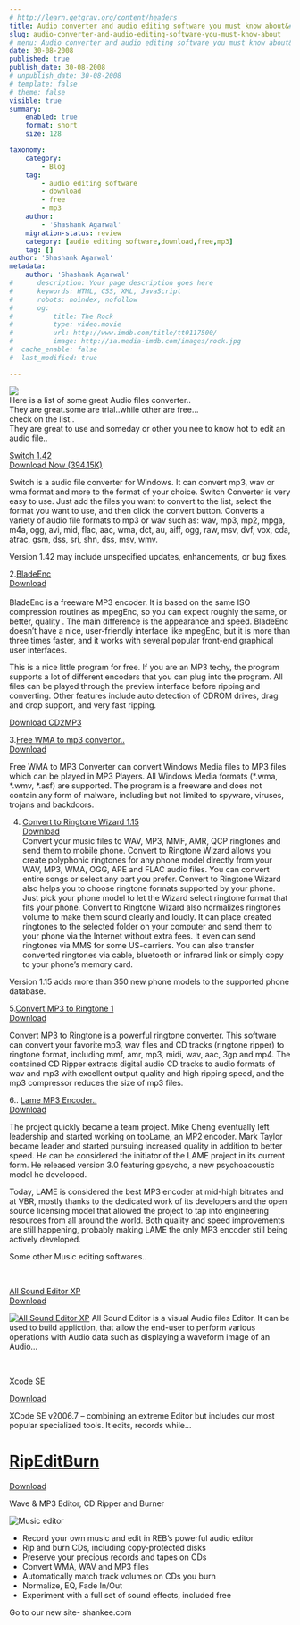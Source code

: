 ```yaml
---
# http://learn.getgrav.org/content/headers
title: Audio converter and audio editing software you must know about&#8230;
slug: audio-converter-and-audio-editing-software-you-must-know-about
# menu: Audio converter and audio editing software you must know about&#8230;
date: 30-08-2008
published: true
publish_date: 30-08-2008
# unpublish_date: 30-08-2008
# template: false
# theme: false
visible: true
summary:
    enabled: true
    format: short
    size: 128

taxonomy:
    category:
        - Blog
    tag:
        - audio editing software
        - download
        - free
        - mp3
    author:
        - 'Shashank Agarwal'
    migration-status: review
    category: [audio editing software,download,free,mp3]
    tag: []
author: 'Shashank Agarwal'
metadata:
    author: 'Shashank Agarwal'
#      description: Your page description goes here
#      keywords: HTML, CSS, XML, JavaScript
#      robots: noindex, nofollow
#      og:
#          title: The Rock
#          type: video.movie
#          url: http://www.imdb.com/title/tt0117500/
#          image: http://ia.media-imdb.com/images/rock.jpg
#  cache_enable: false
#  last_modified: true

---
```


[![](http://1.bp.blogspot.com/_V2JZuLkPrjQ/SLlXP8NGTRI/AAAAAAAACos/MIoZdFKqnxQ/s200/music_symbol.jpg)](http://1.bp.blogspot.com/_V2JZuLkPrjQ/SLlXP8NGTRI/AAAAAAAACos/MIoZdFKqnxQ/s1600-h/music_symbol.jpg)  
Here is a list of some great Audio files converter..  
They are great.some are trial..while other are free…  
check on the list..  
They are great to use and someday or other you nee to know hot to edit an audio file..  
  
[Switch 1.42  
Download Now (394.15K)](http://dw.com.com/redir?edId=3&siteId=4&oId=3000-2140_4-10327491&ontId=2140_4&spi=571d33a7cc6855251a24dec775548f29&lop=btn&tag=tdw_dlicon&ltype=dl_elite_dlnow&pid=10873534&mfgId=82017&merId=82017&pguid=sNPeZAoPjAMAACcPm0oAAAAY&destUrl=http%3A%2F%2Fwww.download.com%2F3001-2140_4-10873534.html%3Fspi%3D571d33a7cc6855251a24dec775548f29)

Switch is a audio file converter for Windows. It can convert mp3, wav or wma format and more to the format of your choice. Switch Converter is very easy to use. Just add the files you want to convert to the list, select the format you want to use, and then click the convert button. Converts a variety of audio file formats to mp3 or wav such as: wav, mp3, mp2, mpga, m4a, ogg, avi, mid, flac, aac, wma, dct, au, aiff, ogg, raw, msv, dvf, vox, cda, atrac, gsm, dss, sri, shn, dss, msv, wmv.

Version 1.42 may include unspecified updates, enhancements, or bug fixes.

2.[BladeEnc  
Download](http://www.free-codecs.com/BladeEnc_download.htm)[  
](http://www.free-codecs.com/BladeEnc_download.htm)  
BladeEnc is a freeware MP3 encoder. It is based on the same ISO compression routines as mpegEnc, so you can expect roughly the same, or better, quality . The main difference is the appearance and speed. BladeEnc doesn’t have a nice, user-friendly interface like mpegEnc, but it is more than three times faster, and it works with several popular front-end graphical user interfaces.

This is a nice little program for free. If you are an MP3 techy, the program supports a lot of different encoders that you can plug into the program. All files can be played through the preview interface before ripping and converting. Other features include auto detection of CDROM drives, drag and drop support, and very fast ripping.

[Download CD2MP3](http://www.step.polymtl.ca/~guardia/archives/cd2mp3pm114.zip)

3.[Free WMA to mp3 convertor..  
Download](http://dw.com.com/redir?edId=3&siteId=4&oId=3000-2140_4-10494267&ontId=2140_4&spi=c8453d948a6f7435b3cd7c2c357751f9&lop=link&tag=tdw_dltext&ltype=dl_dlnow&pid=10494268&mfgId=6279381&merId=6279381&pguid=u-DU3AoPjGEAAClRdvoAAAFI&destUrl=http%3A%2F%2Fwww.download.com%2F3001-2140_4-10494268.html%3Fspi%3Dc8453d948a6f7435b3cd7c2c357751f9)

Free WMA to MP3 Converter can convert Windows Media files to MP3 files which can be played in MP3 Players. All Windows Media formats (\*.wma, \*.wmv, \*.asf) are supported. The program is a freeware and does not contain any form of malware, including but not limited to spyware, viruses, trojans and backdoors.

4. [Convert to Ringtone Wizard 1.15  
Download](http://dw.com.com/redir?edId=3&siteId=4&oId=3000-2641_4-10516208&ontId=2641_4&spi=453284ea44612708cdbe3e9936b3a6f9&lop=btn&tag=tdw_dlicon&ltype=dl_dlnow&pid=10873761&mfgId=69266&merId=69266&pguid=sTKhUQoPjF4AAFDcAikAAABP&destUrl=http%3A%2F%2Fwww.download.com%2F3001-2641_4-10873761.html%3Fspi%3D453284ea44612708cdbe3e9936b3a6f9)  
Convert your music files to WAV, MP3, MMF, AMR, QCP ringtones and send them to mobile phone. Convert to Ringtone Wizard allows you create polyphonic ringtones for any phone model directly from your WAV, MP3, WMA, OGG, APE and FLAC audio files. You can convert entire songs or select any part you prefer. Convert to Ringtone Wizard also helps you to choose ringtone formats supported by your phone. Just pick your phone model to let the Wizard select ringtone format that fits your phone. Convert to Ringtone Wizard also normalizes ringtones volume to make them sound clearly and loudly. It can place created ringtones to the selected folder on your computer and send them to your phone via the Internet without extra fees. It even can send ringtones via MMS for some US-carriers. You can also transfer converted ringtones via cable, bluetooth or infrared link or simply copy to your phone’s memory card.

Version 1.15 adds more than 350 new phone models to the supported phone database.

5.[Convert MP3 to Ringtone 1  
Download](http://dw.com.com/redir?edId=3&siteId=4&oId=3000-2169_4-10575532&ontId=2169_4&spi=20b046245413ad1eb98cdae2a703fec1&lop=link&tag=tdw_dltext&ltype=dl_dlnow&pid=10575533&mfgId=6286237&merId=6286237&pguid=sZtVmAoPjAEAAExUNZYAAAAb&destUrl=http%3A%2F%2Fwww.download.com%2F3001-2169_4-10575533.html%3Fspi%3D20b046245413ad1eb98cdae2a703fec1)

Convert MP3 to Ringtone is a powerful ringtone converter. This software can convert your favorite mp3, wav files and CD tracks (ringtone ripper) to ringtone format, including mmf, amr, mp3, midi, wav, aac, 3gp and mp4. The contained CD Ripper extracts digital audio CD tracks to audio formats of wav and mp3 with excellent output quality and high ripping speed, and the mp3 compressor reduces the size of mp3 files.

6.. [Lame MP3 Encoder..  
Download](http://sourceforge.net/project/showfiles.php?group_id=290&package_id=309)

The project quickly became a team project. Mike Cheng eventually left leadership and started working on tooLame, an MP2 encoder. Mark Taylor became leader and started pursuing increased quality in addition to better speed. He can be considered the initiator of the LAME project in its current form. He released version 3.0 featuring gpsycho, a new psychoacoustic model he developed.

 Today, LAME is considered the best MP3 encoder at mid-high bitrates and at VBR, mostly thanks to the dedicated work of its developers and the open source licensing model that allowed the project to tap into engineering resources from all around the world. Both quality and speed improvements are still happening, probably making LAME the only MP3 encoder still being actively developed.

Some other Music editing softwares..

[  
](http://www.filebuzz.com/publisher/download.php?id=16212)

 [All Sound Editor XP  
Download](http://www.filebuzz.com/publisher/download.php?id=16212) 



 [ ![All Sound Editor XP](http://www.filebuzz.com/software_screenshot/thumb-small/16212-All_Sound_.jpg)](http://www.filebuzz.com/software_screenshot/full/16212-All_Sound_.jpg) All Sound Editor is a visual Audio files Editor. It can be used to build appliction, that allow the end-user to perform various operations with Audio data such as displaying a waveform image of an Audio…

[  
](http://www.filebuzz.com/publisher/download.php?id=19664)

 [Xcode SE](http://www.filebuzz.com/publisher/download.php?id=19664) 

[Download](http://www.filebuzz.com/publisher/download.php?id=19664)

XCode SE v2006.7 – combining an extreme Editor but includes our most popular specialized tools. It edits, records while…

# [RipEditBurn](http://www.blazeaudio.com/cgi-bin/downloads.cgi?product=reb)

[Download  
](http://www.blazeaudio.com/cgi-bin/downloads.cgi?product=reb)

Wave & MP3 Editor, CD Ripper and Burner 

![Music editor](http://www.blazeaudio.com/images/reb/reb_300x222.gif)

 

 





- Record your own music and edit in REB’s powerful audio editor
- Rip and burn CDs, including copy-protected disks
- Preserve your precious records and tapes on CDs
- Convert WMA, WAV and MP3 files
- Automatically match track volumes on CDs you burn
- Normalize, EQ, Fade In/Out
- Experiment with a full set of sound effects, included free

 Go to our new site- shankee.com
